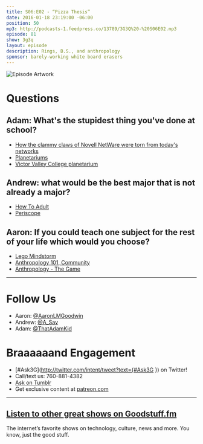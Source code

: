 ```yaml
---
title: S06:E02 - “Pizza Thesis”
date: 2016-01-18 23:19:00 -06:00
position: 50
mp3: http://podcasts-1.feedpress.co/13789/3G3Q%20-%20S06E02.mp3
episode: 81
show: 3g3q
layout: episode
description: Rings, B.S., and anthropology
sponsor: barely-working white board erasers
---
```


![Episode Artwork][1]

# Questions

## Adam: What's the stupidest thing you've done at school?

* [How the clammy claws of Novell NetWare were torn from today's networks][2]
* [Planetariums][3]
* [Victor Valley College planetarium][4]

## Andrew: what would be the best major that is not already a major?

* [How To Adult][5]
* [Periscope][6]

## Aaron: If you could teach one subject for the rest of your life which would you choose?

* [Lego Mindstorm][7]
* [Anthropology 101, Community][8]
* [Anthropology - The Game][9]

***

# Follow Us
* Aaron: [@AaronLMGoodwin](http://twitter.com/aaronlmgoodwin)
* Andrew: [@A_Sav](http://twitter.com/a_sav)
* Adam: [@ThatAdamKid](http://twitter.com/thatadamkid)

# Braaaaaand Engagement
* [#Ask3G](http://twitter.com/intent/tweet?text={#Ask3G }) on Twitter!
* Call/text us: 760-881-4382
* [Ask on Tumblr](http://3g3q.co/ask)
* Get exclusive content at [patreon.com](http://www.patreon.com/3g3q)

***

## [Listen to other great shows on Goodstuff.fm](http://goodstuff.fm/)
The internet’s favorite shows on technology, culture, news and more. You know, just the good stuff.

[1]: http://l.gdwn.co/7GsR.jpg
[2]: http://www.theregister.co.uk/2013/07/16/netware_4_anniversary/
[3]: https://en.wikipedia.org/wiki/Planetarium
[4]: http://www.vvc.edu/offices/planetarium/
[5]: https://www.youtube.com/user/learnhowtoadult
[6]: https://www.periscope.tv/
[7]: http://mindstorms.lego.com/
[8]: http://www.imdb.com/title/tt1640852/
[9]: http://3g3q.co/anthropology
[10]: http://twitter.com/aaronlmgoodwin
[11]: http://twitter.com/a_sav
[12]: http://twitter.com/thatadamkid
[13]: http://www.patreon.com/3g3q
[14]: http://goodstuff.fm/3g3q/
